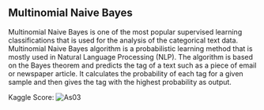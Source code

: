 ## Multinomial Naive Bayes 

Multinomial Naive Bayes is one of the most popular supervised learning classifications that is used for the analysis of the categorical text data. Multinomial Naive Bayes algorithm is a probabilistic learning method that is mostly used in Natural Language Processing (NLP). The algorithm is based on the Bayes theorem and predicts the tag of a text such as a piece of email or newspaper article. It calculates the probability of each tag for a given sample and then gives the tag with the highest probability as output.

Kaggle Score:
![As03](https://user-images.githubusercontent.com/61589430/126218150-1ba26635-f1e8-4c6a-89cb-733bb241a5ae.png)
